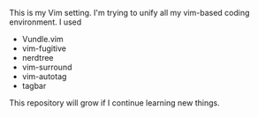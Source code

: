 This is my Vim setting. I'm trying to unify all my vim-based coding environment.
I used 

*   Vundle.vim
*   vim-fugitive
*   nerdtree
*   vim-surround
*   vim-autotag
*   tagbar

This repository will grow if I continue learning new things.
